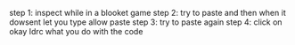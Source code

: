 step 1: inspect while in a blooket game
step 2: try to paste and then when it dowsent let you type allow paste
step 3: try to paste again
step 4: click on okay
Idrc what you do with the code 
